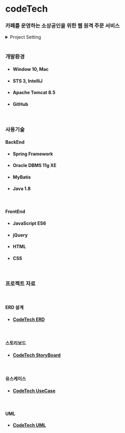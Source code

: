 # codeTech 
### 카페를 운영하는 소상공인을 위한 웹 원격 주문 서비스

<details>
    <summary>Project Setting</summary>
    <div markdown="1">  
     
          
### #need to add
        
/main/resources/properties/sql.properties   
/main/resources/properties/saveFolder.properties   
/main/resources/properties/mail.properties

        
        
        
### #Shape
#### sql properties
    url=jdbc:oracle:thin:@127.0.0.1:1521:orcl   
    username=final   
    password=1234


#### saveFolder properties
    saveFolderName= ...      
    sendFile= ...


#### mail properties
    id=...   
    password=...
        
</div>
</details>
<br/>

### 개발환경  
- #### Window 10, Mac
- #### STS 3, IntelliJ
- #### Apache Tomcat 8.5
- #### GitHub  
<br/>

### 사용기술
#### **BackEnd**
- #### Spring Framework
- #### Oracle DBMS 11g XE
- #### MyBatis
- #### Java 1.8
<br/>

#### **FrontEnd**
- #### JavaScript ES6
- #### jQuery
- #### HTML
- #### CSS
<br/>

### 프로젝트 자료
</br>

#### ERD 설계

- #### [CodeTech ERD](https://github.com/develop-now/codetech/blob/master/readmeDetails/erd.md)
<br/>

#### 스토리보드
- #### [CodeTech StoryBoard](https://github.com/develop-now/codetech/blob/master/readmeDetails/storyboard.md)
<br/>

#### 유스케이스
- #### [CodeTech UseCase](https://github.com/develop-now/codetech/blob/master/readmeDetails/usecase.md)
<br/>

#### UML
- #### [CodeTech UML](https://github.com/develop-now/codetech/blob/master/readmeDetails/uml.md)


